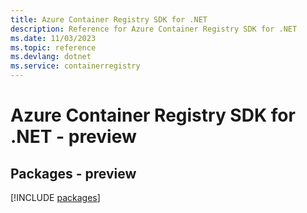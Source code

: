 ```yaml
---
title: Azure Container Registry SDK for .NET
description: Reference for Azure Container Registry SDK for .NET
ms.date: 11/03/2023
ms.topic: reference
ms.devlang: dotnet
ms.service: containerregistry
---
```

# Azure Container Registry SDK for .NET - preview
## Packages - preview
[!INCLUDE [packages](container-registry-index.md)]